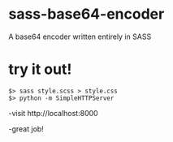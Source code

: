 sass-base64-encoder
===================

A base64 encoder written entirely in SASS


try it out!
=========

```
$> sass style.scss > style.css
$> python -m SimpleHTTPServer 
```

-visit http://localhost:8000

-great job!
